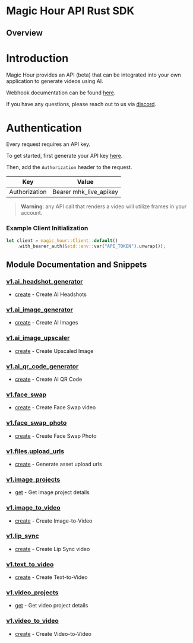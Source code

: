 
# Magic Hour API Rust SDK

## Overview

# Introduction 

Magic Hour provides an API (beta) that can be integrated into your own application to generate videos using AI. 

Webhook documentation can be found [here](https://magichour.ai/docs/webhook).

If you have any questions, please reach out to us via [discord](https://discord.gg/JX5rgsZaJp).

# Authentication

Every request requires an API key.

To get started, first generate your API key [here](https://magichour.ai/settings/developer).

Then, add the `Authorization` header to the request.

| Key | Value |
|-|-|
| Authorization | Bearer mhk_live_apikey |

> **Warning**: any API call that renders a video will utilize frames in your account.


### Example Client Initialization

```rust
let client = magic_hour::Client::default()
    .with_bearer_auth(&std::env::var("API_TOKEN").unwrap());
```

## Module Documentation and Snippets

### [v1.ai_headshot_generator](src/resources/v1/ai_headshot_generator/README.md)

* [create](src/resources/v1/ai_headshot_generator/README.md#create) - Create AI Headshots

### [v1.ai_image_generator](src/resources/v1/ai_image_generator/README.md)

* [create](src/resources/v1/ai_image_generator/README.md#create) - Create AI Images

### [v1.ai_image_upscaler](src/resources/v1/ai_image_upscaler/README.md)

* [create](src/resources/v1/ai_image_upscaler/README.md#create) - Create Upscaled Image

### [v1.ai_qr_code_generator](src/resources/v1/ai_qr_code_generator/README.md)

* [create](src/resources/v1/ai_qr_code_generator/README.md#create) - Create AI QR Code

### [v1.face_swap](src/resources/v1/face_swap/README.md)

* [create](src/resources/v1/face_swap/README.md#create) - Create Face Swap video

### [v1.face_swap_photo](src/resources/v1/face_swap_photo/README.md)

* [create](src/resources/v1/face_swap_photo/README.md#create) - Create Face Swap Photo

### [v1.files.upload_urls](src/resources/v1/files/upload_urls/README.md)

* [create](src/resources/v1/files/upload_urls/README.md#create) - Generate asset upload urls

### [v1.image_projects](src/resources/v1/image_projects/README.md)

* [get](src/resources/v1/image_projects/README.md#get) - Get image project details

### [v1.image_to_video](src/resources/v1/image_to_video/README.md)

* [create](src/resources/v1/image_to_video/README.md#create) - Create Image-to-Video

### [v1.lip_sync](src/resources/v1/lip_sync/README.md)

* [create](src/resources/v1/lip_sync/README.md#create) - Create Lip Sync video

### [v1.text_to_video](src/resources/v1/text_to_video/README.md)

* [create](src/resources/v1/text_to_video/README.md#create) - Create Text-to-Video

### [v1.video_projects](src/resources/v1/video_projects/README.md)

* [get](src/resources/v1/video_projects/README.md#get) - Get video project details

### [v1.video_to_video](src/resources/v1/video_to_video/README.md)

* [create](src/resources/v1/video_to_video/README.md#create) - Create Video-to-Video

<!-- MODULE DOCS END -->
